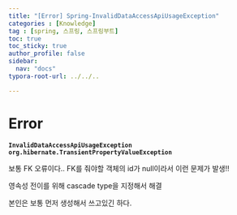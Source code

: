 ```yaml
---
title: "[Error] Spring-InvalidDataAccessApiUsageException"
categories : [Knowledge]
tag : [spring, 스프링, 스프링부트]
toc: true
toc_sticky: true
author_profile: false
sidebar:
  nav: "docs"
typora-root-url: ../../..

---
```




# Error

**`InvalidDataAccessApiUsageException org.hibernate.TransientPropertyValueException`**

보통 FK 오류이다.. FK를 줘야할 객체의 id가 null이라서 이런 문제가 발생!!

영속성 전이를 위해 cascade type을 지정해서 해결

본인은 보통 먼저 생성해서 쓰고있긴 하다.
